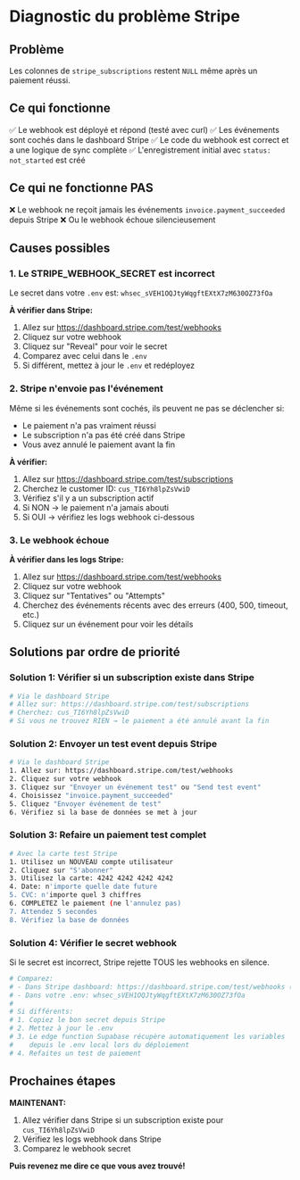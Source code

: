 # Diagnostic du problème Stripe

## Problème
Les colonnes de `stripe_subscriptions` restent `NULL` même après un paiement réussi.

## Ce qui fonctionne
✅ Le webhook est déployé et répond (testé avec curl)
✅ Les événements sont cochés dans le dashboard Stripe
✅ Le code du webhook est correct et a une logique de sync complète
✅ L'enregistrement initial avec `status: not_started` est créé

## Ce qui ne fonctionne PAS
❌ Le webhook ne reçoit jamais les événements `invoice.payment_succeeded` depuis Stripe
❌ Ou le webhook échoue silencieusement

## Causes possibles

### 1. Le STRIPE_WEBHOOK_SECRET est incorrect
Le secret dans votre `.env` est: `whsec_sVEH1OQJtyWqgftEXtX7zM630OZ73fOa`

**À vérifier dans Stripe:**
1. Allez sur https://dashboard.stripe.com/test/webhooks
2. Cliquez sur votre webhook
3. Cliquez sur "Reveal" pour voir le secret
4. Comparez avec celui dans le `.env`
5. Si différent, mettez à jour le `.env` et redéployez

### 2. Stripe n'envoie pas l'événement
Même si les événements sont cochés, ils peuvent ne pas se déclencher si:
- Le paiement n'a pas vraiment réussi
- Le subscription n'a pas été créé dans Stripe
- Vous avez annulé le paiement avant la fin

**À vérifier:**
1. Allez sur https://dashboard.stripe.com/test/subscriptions
2. Cherchez le customer ID: `cus_TI6Yh8lpZsVwiD`
3. Vérifiez s'il y a un subscription actif
4. Si NON → le paiement n'a jamais abouti
5. Si OUI → vérifiez les logs webhook ci-dessous

### 3. Le webhook échoue
**À vérifier dans les logs Stripe:**
1. Allez sur https://dashboard.stripe.com/test/webhooks
2. Cliquez sur votre webhook
3. Cliquez sur "Tentatives" ou "Attempts"
4. Cherchez des événements récents avec des erreurs (400, 500, timeout, etc.)
5. Cliquez sur un événement pour voir les détails

## Solutions par ordre de priorité

### Solution 1: Vérifier si un subscription existe dans Stripe
```bash
# Via le dashboard Stripe
# Allez sur: https://dashboard.stripe.com/test/subscriptions
# Cherchez: cus_TI6Yh8lpZsVwiD
# Si vous ne trouvez RIEN → le paiement a été annulé avant la fin
```

### Solution 2: Envoyer un test event depuis Stripe
```bash
# Via le dashboard Stripe
1. Allez sur: https://dashboard.stripe.com/test/webhooks
2. Cliquez sur votre webhook
3. Cliquez sur "Envoyer un événement test" ou "Send test event"
4. Choisissez "invoice.payment_succeeded"
5. Cliquez "Envoyer événement de test"
6. Vérifiez si la base de données se met à jour
```

### Solution 3: Refaire un paiement test complet
```bash
# Avec la carte test Stripe
1. Utilisez un NOUVEAU compte utilisateur
2. Cliquez sur "S'abonner"
3. Utilisez la carte: 4242 4242 4242 4242
4. Date: n'importe quelle date future
5. CVC: n'importe quel 3 chiffres
6. COMPLETEZ le paiement (ne l'annulez pas)
7. Attendez 5 secondes
8. Vérifiez la base de données
```

### Solution 4: Vérifier le secret webhook
Si le secret est incorrect, Stripe rejette TOUS les webhooks en silence.

```bash
# Comparez:
# - Dans Stripe dashboard: https://dashboard.stripe.com/test/webhooks (cliquez reveal)
# - Dans votre .env: whsec_sVEH1OQJtyWqgftEXtX7zM630OZ73fOa
#
# Si différents:
# 1. Copiez le bon secret depuis Stripe
# 2. Mettez à jour le .env
# 3. Le edge function Supabase récupère automatiquement les variables
#    depuis le .env local lors du déploiement
# 4. Refaites un test de paiement
```

## Prochaines étapes

**MAINTENANT:**
1. Allez vérifier dans Stripe si un subscription existe pour `cus_TI6Yh8lpZsVwiD`
2. Vérifiez les logs webhook dans Stripe
3. Comparez le webhook secret

**Puis revenez me dire ce que vous avez trouvé!**
